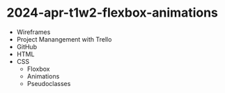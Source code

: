 # 2024-apr-t1w2-flexbox-animations

- Wireframes
- Project Manangement with Trello
- GitHub
- HTML
- CSS
    - Floxbox
    - Animations
    - Pseudoclasses

<!-- why can't i press enter to get a new bullet point!? -->